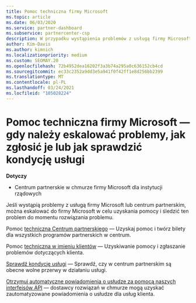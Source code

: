 ```yaml
---
title: Pomoc techniczna firmy Microsoft
ms.topic: article
ms.date: 06/03/2020
ms.service: partner-dashboard
ms.subservice: partnercenter-csp
description: W przypadku wystąpienia problemów z usługą firmy Microsoft lub Centrum partnerskiego można eskalować do firmy Microsoft w celu uzyskania pomocy i śledzić problem do momentu rozwiązania problemu.
author: Kim-Davis
ms.author: kimnich
ms.localizationpriority: medium
ms.custom: SEOMAY.20
ms.openlocfilehash: 72b4952dea16202f3a3b74a295a0c636152cb4cd
ms.sourcegitcommit: ec33c2352a9dd3e5a941f0f42ff1e8d256bb2399
ms.translationtype: MT
ms.contentlocale: pl-PL
ms.lasthandoff: 03/24/2021
ms.locfileid: "105028224"
---
```

# <a name="support-from-microsoft---when-to-escalate-issues-how-to-report-them-or-how-to-check-service-health"></a>Pomoc techniczna firmy Microsoft — gdy należy eskalować problemy, jak zgłosić je lub jak sprawdzić kondycję usługi

**Dotyczy**

- Centrum partnerskie w chmurze firmy Microsoft dla instytucji rządowych

Jeśli wystąpią problemy z usługą firmy Microsoft lub centrum partnerskim, można eskalować do firmy Microsoft w celu uzyskania pomocy i śledzić ten problem do momentu rozwiązania problemu.

Pomoc [techniczna Centrum partnerskiego](report-problems-with-partner-center.md) — Uzyskaj pomoc i twórz bilety dla wszystkich programów partnerskich w centrum.

Pomoc [techniczna w imieniu klientów](report-problems-on-behalf-of-a-customer.md) — Uzyskiwanie pomocy i zgłaszanie problemów dotyczących klienta.

[Sprawdź kondycję usługi](check-service-health.md) — Sprawdź, czy w centrum partnerskim są obecne wolne przerwy w działaniu usługi.

[Otrzymuj automatyczne powiadomienia o usłudze za pomocą naszych interfejsów API](get-automated-service-notifications-with-our-apis.md) — dostawcy rozwiązań w chmurze mogą uzyskać zautomatyzowane powiadomienia o usłudze dla usług klienta.


 

 



